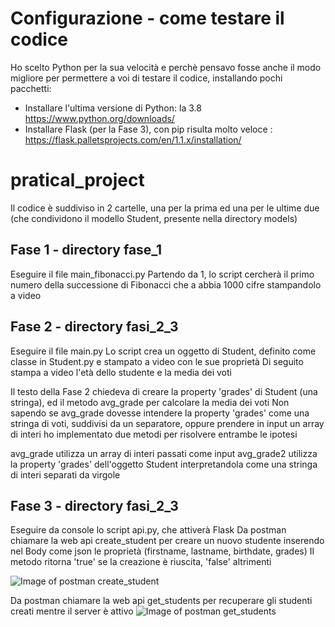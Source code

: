 # Configurazione - come testare il codice
Ho scelto Python per la sua velocità e perchè pensavo fosse anche il modo migliore per permettere a voi di testare il codice,
installando pochi pacchetti:

- Installare l'ultima versione di Python: la 3.8 https://www.python.org/downloads/
- Installare Flask (per la Fase 3), con pip risulta molto veloce : https://flask.palletsprojects.com/en/1.1.x/installation/

# pratical_project
Il codice è suddiviso in 2 cartelle, una per la prima ed una per le ultime due (che condividono il modello Student, presente nella directory models)

## Fase 1 - directory fase_1
Eseguire il file main_fibonacci.py
Partendo da 1, lo script cercherà il primo numero della successione di Fibonacci che a abbia 1000 cifre stampandolo a video

## Fase 2 - directory fasi_2_3
Eseguire il file main.py
Lo script crea un oggetto di Student, definito come classe in Student.py e stampato a video con le sue proprietà
Di seguito stampa a video l'età dello studente e la media dei voti

Il testo della Fase 2 chiedeva di creare la property 'grades' di Student (una stringa), ed il metodo avg_grade per calcolare la media dei voti
Non sapendo se avg_grade dovesse intendere la property 'grades' come una stringa di voti, suddivisi da un separatore,
oppure prendere in input un array di interi
ho implementato due metodi per risolvere entrambe le ipotesi

avg_grade utilizza un array di interi passati come input
avg_grade2 utilizza la property 'grades' dell'oggetto Student interpretandola come una stringa di interi separati da virgole

## Fase 3 - directory fasi_2_3
Eseguire da console lo script api.py, che attiverà Flask
Da postman chiamare la web api create_student per creare un nuovo studente inserendo nel Body come json le proprietà (firstname, lastname, birthdate, grades)
Il metodo ritorna 'true' se la creazione è riuscita, 'false' altrimenti

![Image of postman create_student](https://github.com/trinobster/pratical_project/images/postman_create_student.png)

Da postman chiamare la web api get_students per recuperare gli studenti creati mentre il server è attivo
![Image of postman get_students](https://github.com/trinobster/pratical_project/images/postman_get_students.png)
